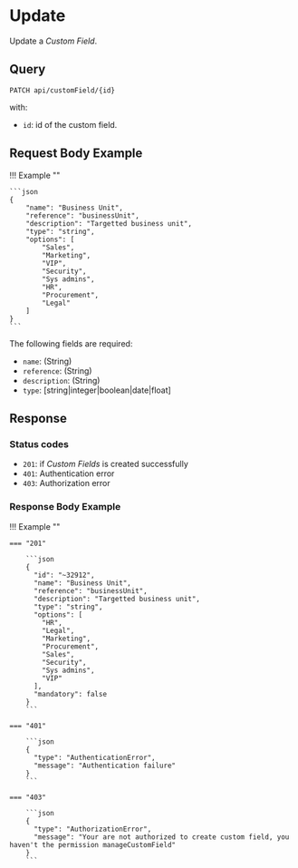 # Update

Update a *Custom Field*.

## Query

```plain
PATCH api/customField/{id}
```

with: 

- `id`: id of the custom field.


## Request Body Example

!!! Example ""

    ```json
    {
        "name": "Business Unit",
        "reference": "businessUnit",
        "description": "Targetted business unit",
        "type": "string",
        "options": [
            "Sales",
            "Marketing",
            "VIP",
            "Security",
            "Sys admins",
            "HR",
            "Procurement",
            "Legal"
        ]
    }
    ```

The following fields are required: 

- `name`: (String)
- `reference`: (String)
- `description`: (String)
- `type`: [string|integer|boolean|date|float]


## Response

### Status codes

- `201`: if *Custom Fields* is created successfully
- `401`: Authentication error
- `403`: Authorization error

### Response Body Example

!!! Example ""

    === "201"

        ```json
        {
          "id": "~32912",
          "name": "Business Unit",
          "reference": "businessUnit",
          "description": "Targetted business unit",
          "type": "string",
          "options": [
            "HR",
            "Legal",
            "Marketing",
            "Procurement",
            "Sales",
            "Security",
            "Sys admins",
            "VIP"
          ],
          "mandatory": false
        }
        ```
    
    === "401" 

        ```json
        {
          "type": "AuthenticationError",
          "message": "Authentication failure"
        }
        ```

    === "403"

        ```json
        {
          "type": "AuthorizationError",
          "message": "Your are not authorized to create custom field, you haven't the permission manageCustomField"
        }
        ```